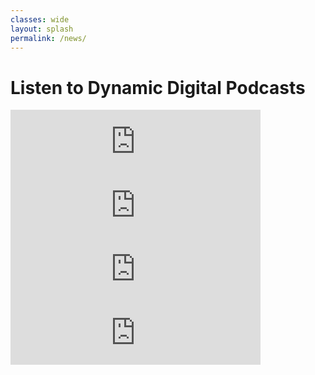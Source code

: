 ```yaml
---
classes: wide
layout: splash
permalink: /news/
---
```


<h1>Listen to Dynamic Digital Podcasts</h1>

<iframe src="https://anchor.fm/dynamicdigitalworld/embed" height="102px" width="400px" frameborder="0" scrolling="no"></iframe>

<iframe src="https://anchor.fm/dynamicdigitaldive/embed" height="102px" width="400px" frameborder="0" scrolling="no"></iframe>

<iframe src="https://anchor.fm/appleanalysis/embed" height="102px" width="400px" frameborder="0" scrolling="no"></iframe>

<iframe src="https://anchor.fm/androidanalysis/embed" height="102px" width="400px" frameborder="0" scrolling="no"></iframe>


